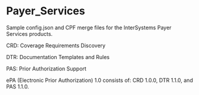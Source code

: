 # Payer_Services

Sample config.json and CPF merge files for the InterSystems Payer Services products. 

CRD: Coverage Requirements Discovery

DTR: Documentation Templates and Rules

PAS: Prior Authorization Support

ePA (Electronic Prior Authorization) 1.0 consists of: CRD 1.0.0, DTR 1.1.0, and PAS 1.1.0.
